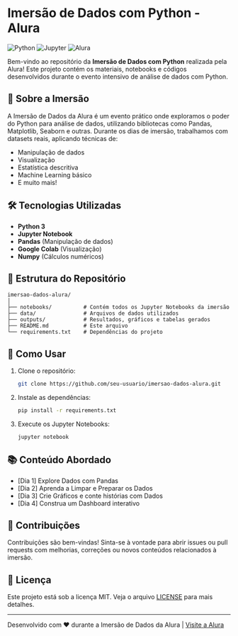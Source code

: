 # Imersão de Dados com Python - Alura

![Python](https://img.shields.io/badge/Python-3.x-blue.svg)
![Jupyter](https://img.shields.io/badge/Jupyter-Notebook-orange.svg)
![Alura](https://img.shields.io/badge/Imersão-Alura-red.svg)

Bem-vindo ao repositório da **Imersão de Dados com Python** realizada pela Alura! Este projeto contém os materiais, notebooks e códigos desenvolvidos durante o evento intensivo de análise de dados com Python.

## 📌 Sobre a Imersão
A Imersão de Dados da Alura é um evento prático onde exploramos o poder do Python para análise de dados, utilizando bibliotecas como Pandas, Matplotlib, Seaborn e outras. Durante os dias de imersão, trabalhamos com datasets reais, aplicando técnicas de:
- Manipulação de dados
- Visualização
- Estatística descritiva
- Machine Learning básico
- E muito mais!

## 🛠 Tecnologias Utilizadas
- **Python 3**
- **Jupyter Notebook**
- **Pandas** (Manipulação de dados)
- **Google Colab** (Visualização)
- **Numpy** (Cálculos numéricos)

## 📂 Estrutura do Repositório
```
imersao-dados-alura/
│
├── notebooks/          # Contém todos os Jupyter Notebooks da imersão
├── data/               # Arquivos de dados utilizados
├── outputs/            # Resultados, gráficos e tabelas gerados
├── README.md           # Este arquivo
└── requirements.txt    # Dependências do projeto
```

## 🚀 Como Usar
1. Clone o repositório:
   ```bash
   git clone https://github.com/seu-usuario/imersao-dados-alura.git
   ```
2. Instale as dependências:
   ```bash
   pip install -r requirements.txt
   ```
3. Execute os Jupyter Notebooks:
   ```bash
   jupyter notebook
   ```

## 📚 Conteúdo Abordado
- [Dia 1] Explore Dados com Pandas
- [Dia 2] Aprenda a Limpar e Preparar os Dados
- [Dia 3] Crie Gráficos e conte histórias com Dados
- [Dia 4] Construa um Dashboard interativo

## 🤝 Contribuições
Contribuições são bem-vindas! Sinta-se à vontade para abrir issues ou pull requests com melhorias, correções ou novos conteúdos relacionados à imersão.

## 📄 Licença
Este projeto está sob a licença MIT. Veja o arquivo [LICENSE](LICENSE) para mais detalhes.

---

Desenvolvido com ❤️ durante a Imersão de Dados da Alura | [Visite a Alura](https://www.alura.com.br)

